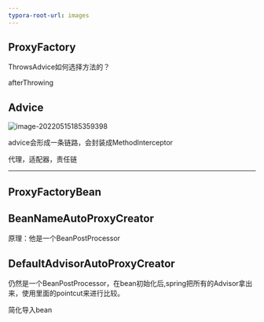 ```yaml
---
typora-root-url: images
---
```


## ProxyFactory

ThrowsAdvice如何选择方法的？

afterThrowing



## Advice

![image-20220515185359398](/image-20220515185359398.png)



advice会形成一条链路，会封装成MethodInterceptor

代理，适配器，责任链

-----------



## ProxyFactoryBean



## BeanNameAutoProxyCreator

原理：他是一个BeanPostProcessor

## DefaultAdvisorAutoProxyCreator

仍然是一个BeanPostProcessor，在bean初始化后,spring把所有的Advisor拿出来，使用里面的pointcut来进行比较。

简化导入bean